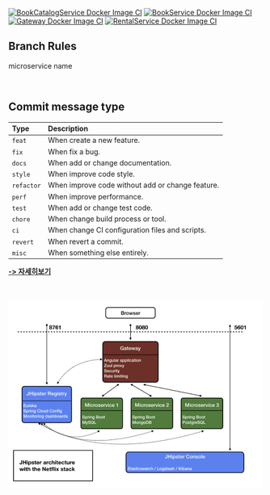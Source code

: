 [![BookCatalogService Docker Image CI](https://github.com/ImKunYoung/bookRentalApplication/actions/workflows/docker-image-bookCatalog.yml/badge.svg)](https://github.com/ImKunYoung/bookRentalApplication/actions/workflows/docker-image-bookCatalog.yml)
[![BookService Docker Image CI](https://github.com/ImKunYoung/bookRentalApplication/actions/workflows/docker-image-book.yml/badge.svg)](https://github.com/ImKunYoung/bookRentalApplication/actions/workflows/docker-image-book.yml)
[![Gateway Docker Image CI](https://github.com/ImKunYoung/bookRentalApplication/actions/workflows/docker-image-gateway.yml/badge.svg)](https://github.com/ImKunYoung/bookRentalApplication/actions/workflows/docker-image-gateway.yml)
[![RentalService Docker Image CI](https://github.com/ImKunYoung/bookRentalApplication/actions/workflows/docker-image-rental.yml/badge.svg)](https://github.com/ImKunYoung/bookRentalApplication/actions/workflows/docker-image-rental.yml)

## Branch Rules

microservice name

<br/>


## Commit message type

| Type        | Description                                       |
|:------------|:--------------------------------------------------|
| `feat`      | When create a new feature.                        |
| `fix`       | When fix a bug.                                   |
| `docs`      | When add or change documentation.                 |
| `style`     | When improve code style.                          |
| `refactor`  | When improve code without add or change feature.  |
| `perf`      | When improve performance.                         |
| `test`      | When add or change test code.                     |
| `chore`     | When change build process or tool.                |
| `ci`        | When change CI configuration files and scripts.   |
| `revert`    | When revert a commit.                             |
| `misc`      | When something else entirely.                     |



<a href="https://github.com/jongwooo/gatsby-cache/blob/main/.github/CONTRIBUTING.md">**-> 자세히보기**</a>

<br/>


![](readmefile/img.png)